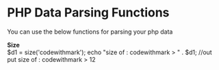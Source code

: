 # PHP Data Parsing Functions

You can use the below functions for parsing your php data

**Size**	
$d1 = size('codewithmark');
echo "size of : codewithmark > " . $d1;
//out put
size of : codewithmark > 12

